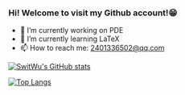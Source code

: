 ### Hi! Welcome to visit my Github account!😁

- 🔭 I’m currently working on PDE
- 🌱 I’m currently learning LaTeX
- 📫 How to reach me: [2401336502@qq.com](mailto:2401336502@qq.com)

[![SwitWu's GitHub stats](https://github-readme-stats.vercel.app/api?username=SwitWu)](https://github.com/anuraghazra/github-readme-stats)

[![Top Langs](https://github-readme-stats.vercel.app/api/top-langs/?username=SwitWu&layout=compact)](https://github.com/anuraghazra/github-readme-stats)
